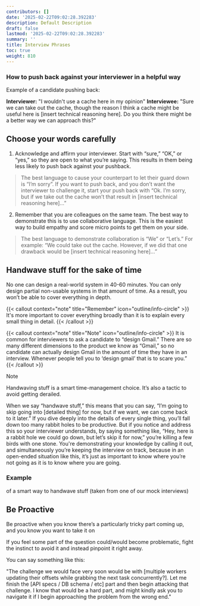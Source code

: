 ```yaml
---
contributors: []
date: '2025-02-22T09:02:28.392283'
description: Default Description
draft: false
lastmod: '2025-02-22T09:02:28.392283'
summary: ''
title: Interview Phrases
toc: true
weight: 810
---
```


### How to push back against your interviewer in a helpful way

Example of a candidate pushing back:

**Interviewer:** "I wouldn't use a cache here in my opinion"
**Interviewee:** "Sure we can take out the cache, though the reason I think a cache might be useful here is [insert technical reasoning here]. Do you think there might be a better way we can approach this?"

## Choose your words carefully

1. Acknowledge and affirm your interviewer. Start with “sure,” “OK,” or “yes,” so they are open to what you’re saying. This results in them being less likely to push back against your pushback.

> The best language to cause your counterpart to let their guard down is “I’m sorry”. If you want to push back, and you don’t want the interviewer to challenge it, start your push back with “Ok. I’m sorry, but if we take out the cache won’t that result in [insert technical reasoning here]…”

2. Remember that you are colleagues on the same team. The best way to demonstrate this is to use collaborative language. This is the easiest way to build empathy and score micro points to get them on your side.

> The best language to demonstrate collaboration is “We” or “Let’s.” For example: “We could take out the cache. However, if we did that one drawback would be [insert technical reasoning here]…”

## Handwave stuff for the sake of time

No one can design a real-world system in 40-60 minutes. You can only design partial non-usable systems in that amount of time. As a result, you won’t be able to cover everything in depth.

{{< callout context="note" title="Remember" icon="outline/info-circle" >}}
It's more important to cover everything broadly than it is to explain every small thing in detail.
{{< /callout >}}

{{< callout context="note" title="Note" icon="outline/info-circle" >}}
It is common for interviewers to ask a candidate to “design Gmail.” There are so many different dimensions to the product we know as “Gmail,” so no candidate can actually design Gmail in the amount of time they have in an interview. Whenever people tell you to ‘design gmail’ that is to scare you.”
{{< /callout >}}

>[!note]
> Handwaving stuff is a smart time-management choice. It’s also a tactic to avoid getting derailed.

When we say “handwave stuff,” this means that you can say, “I’m going to skip going into [detailed thing] for now, but if we want, we can come back to it later.” If you dive deeply into the details of every single thing, you’ll fall down too many rabbit holes to be productive. But if you notice and address this so your interviewer understands, by saying something like, “Hey, here is a rabbit hole we could go down, but let’s skip it for now,” you’re killing a few birds with one stone. You're demonstrating your knowledge by calling it out, and simultaneously you’re keeping the interview on track, because in an open-ended situation like this, it’s just as important to know where you’re not going as it is to know where you are going.

### Example 

of a smart way to handwave stuff (taken from one of our mock interviews)

## Be Proactive

Be proactive when you know there’s a particularly tricky part coming up, and you know you want to take it on

If you feel some part of the question could/would become problematic, fight the instinct to avoid it and instead pinpoint it right away.

You can say something like this:

"The challenge we would face very soon would be with [multiple workers updating their offsets while grabbing the next task concurrently?]. Let me finish the [API specs / DB schema / etc] part and then begin attacking that challenge. I know that would be a hard part, and might kindly ask you to navigate it if I begin approaching the problem from the wrong end."

